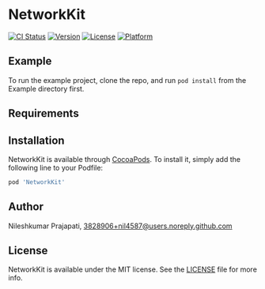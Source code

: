 # NetworkKit

[![CI Status](https://img.shields.io/travis/nil4587/NetworkKit.svg?style=flat)](https://travis-ci.org/nil4587/NetworkKit)
[![Version](https://img.shields.io/cocoapods/v/NetworkKit.svg?style=flat)](https://cocoapods.org/pods/NetworkKit)
[![License](https://img.shields.io/cocoapods/l/NetworkKit.svg?style=flat)](https://cocoapods.org/pods/NetworkKit)
[![Platform](https://img.shields.io/cocoapods/p/NetworkKit.svg?style=flat)](https://cocoapods.org/pods/NetworkKit)

## Example

To run the example project, clone the repo, and run `pod install` from the Example directory first.

## Requirements

## Installation

NetworkKit is available through [CocoaPods](https://cocoapods.org). To install
it, simply add the following line to your Podfile:

```ruby
pod 'NetworkKit'
```

## Author

Nileshkumar Prajapati, 3828906+nil4587@users.noreply.github.com

## License

NetworkKit is available under the MIT license. See the [LICENSE](https://github.com/nil4587/NetworkKit/blob/main/LICENSE) file for more info.
